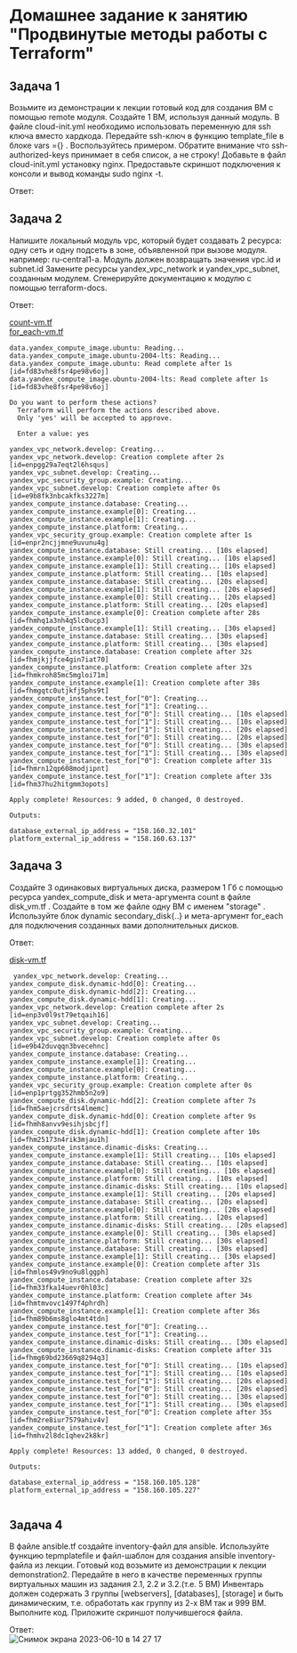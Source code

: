 # Домашнее задание к занятию "Продвинутые методы работы с Terraform"  

## Задача 1   

Возьмите из демонстрации к лекции готовый код для создания ВМ с помощью remote модуля.
Создайте 1 ВМ, используя данный модуль. В файле cloud-init.yml необходимо использовать переменную для ssh ключа вместо хардкода. Передайте ssh-ключ в функцию template_file в блоке vars ={} . Воспользуйтесь примером. Обратите внимание что ssh-authorized-keys принимает в себя список, а не строку!
Добавьте в файл cloud-init.yml установку nginx.
Предоставьте скриншот подключения к консоли и вывод команды sudo nginx -t.   

Ответ:    


## Задача 2   

Напишите локальный модуль vpc, который будет создавать 2 ресурса: одну сеть и одну подсеть в зоне, объявленной при вызове модуля. например: ru-central1-a.
Модуль должен возвращать значения vpc.id и subnet.id
Замените ресурсы yandex_vpc_network и yandex_vpc_subnet, созданным модулем.
Сгенерируйте документацию к модулю с помощью terraform-docs.   

Ответ:    

[count-vm.tf](/src/count-vm.tf)   
[for_each-vm.tf](/src/for_each-vm.tf)   

``` 
data.yandex_compute_image.ubuntu: Reading...
data.yandex_compute_image.ubuntu-2004-lts: Reading...
data.yandex_compute_image.ubuntu: Read complete after 1s [id=fd83vhe8fsr4pe98v6oj]
data.yandex_compute_image.ubuntu-2004-lts: Read complete after 1s [id=fd83vhe8fsr4pe98v6oj]

Do you want to perform these actions?
  Terraform will perform the actions described above.
  Only 'yes' will be accepted to approve.

  Enter a value: yes

yandex_vpc_network.develop: Creating...
yandex_vpc_network.develop: Creation complete after 2s [id=enpgg29a7eqt2l6hsqus]
yandex_vpc_subnet.develop: Creating...
yandex_vpc_security_group.example: Creating...
yandex_vpc_subnet.develop: Creation complete after 0s [id=e9b8fk3nbcakfks3227m]
yandex_compute_instance.database: Creating...
yandex_compute_instance.example[0]: Creating...
yandex_compute_instance.example[1]: Creating...
yandex_compute_instance.platform: Creating...
yandex_vpc_security_group.example: Creation complete after 1s [id=enpr2ncjjmne9uvunu4g]
yandex_compute_instance.database: Still creating... [10s elapsed]
yandex_compute_instance.example[0]: Still creating... [10s elapsed]
yandex_compute_instance.example[1]: Still creating... [10s elapsed]
yandex_compute_instance.platform: Still creating... [10s elapsed]
yandex_compute_instance.database: Still creating... [20s elapsed]
yandex_compute_instance.example[1]: Still creating... [20s elapsed]
yandex_compute_instance.example[0]: Still creating... [20s elapsed]
yandex_compute_instance.platform: Still creating... [20s elapsed]
yandex_compute_instance.example[0]: Creation complete after 28s [id=fhmhq1a3nh4q5lc0ucp3]
yandex_compute_instance.example[1]: Still creating... [30s elapsed]
yandex_compute_instance.database: Still creating... [30s elapsed]
yandex_compute_instance.platform: Still creating... [30s elapsed]
yandex_compute_instance.database: Creation complete after 32s [id=fhmjkjjfce4gin7iat70]
yandex_compute_instance.platform: Creation complete after 32s [id=fhmkroh85mc5mgloi71m]
yandex_compute_instance.example[1]: Creation complete after 38s [id=fhmgqtc0utjkfj5phs9t]
yandex_compute_instance.test_for["0"]: Creating...
yandex_compute_instance.test_for["1"]: Creating...
yandex_compute_instance.test_for["0"]: Still creating... [10s elapsed]
yandex_compute_instance.test_for["1"]: Still creating... [10s elapsed]
yandex_compute_instance.test_for["1"]: Still creating... [20s elapsed]
yandex_compute_instance.test_for["0"]: Still creating... [20s elapsed]
yandex_compute_instance.test_for["0"]: Still creating... [30s elapsed]
yandex_compute_instance.test_for["1"]: Still creating... [30s elapsed]
yandex_compute_instance.test_for["0"]: Creation complete after 31s [id=fhmrn12qp608modjipnt]
yandex_compute_instance.test_for["1"]: Creation complete after 33s [id=fhm37hu2hitgmm3opots]

Apply complete! Resources: 9 added, 0 changed, 0 destroyed.

Outputs:

database_external_ip_address = "158.160.32.101"
platform_external_ip_address = "158.160.63.137"

```   
## Задача 3   
Создайте 3 одинаковых виртуальных диска, размером 1 Гб с помощью ресурса yandex_compute_disk и мета-аргумента count в файле disk_vm.tf .
Создайте в том же файле одну ВМ c именем "storage" . Используйте блок dynamic secondary_disk{..} и мета-аргумент for_each для подключения созданных вами дополнительных дисков.   

Ответ:    

[disk-vm.tf](/src/disk_vm.tf)  
```   
 yandex_vpc_network.develop: Creating...
yandex_compute_disk.dynamic-hdd[0]: Creating...
yandex_compute_disk.dynamic-hdd[2]: Creating...
yandex_compute_disk.dynamic-hdd[1]: Creating...
yandex_vpc_network.develop: Creation complete after 2s [id=enp3v0l9st79etqaih16]
yandex_vpc_subnet.develop: Creating...
yandex_vpc_security_group.example: Creating...
yandex_vpc_subnet.develop: Creation complete after 0s [id=e9b42duvqqn3bvecehnc]
yandex_compute_instance.database: Creating...
yandex_compute_instance.example[1]: Creating...
yandex_compute_instance.example[0]: Creating...
yandex_compute_instance.platform: Creating...
yandex_vpc_security_group.example: Creation complete after 0s [id=enp1prtgg352hmb5n2o9]
yandex_compute_disk.dynamic-hdd[2]: Creation complete after 7s [id=fhm5aejcrsdrts4lmemc]
yandex_compute_disk.dynamic-hdd[0]: Creation complete after 9s [id=fhmh8anvv9esihjsbcjf]
yandex_compute_disk.dynamic-hdd[1]: Creation complete after 10s [id=fhm25173n4rik3mjau1h]
yandex_compute_instance.dinamic-disks: Creating...
yandex_compute_instance.example[1]: Still creating... [10s elapsed]
yandex_compute_instance.database: Still creating... [10s elapsed]
yandex_compute_instance.example[0]: Still creating... [10s elapsed]
yandex_compute_instance.platform: Still creating... [10s elapsed]
yandex_compute_instance.dinamic-disks: Still creating... [10s elapsed]
yandex_compute_instance.example[1]: Still creating... [20s elapsed]
yandex_compute_instance.database: Still creating... [20s elapsed]
yandex_compute_instance.example[0]: Still creating... [20s elapsed]
yandex_compute_instance.platform: Still creating... [20s elapsed]
yandex_compute_instance.dinamic-disks: Still creating... [20s elapsed]
yandex_compute_instance.example[0]: Still creating... [30s elapsed]
yandex_compute_instance.platform: Still creating... [30s elapsed]
yandex_compute_instance.database: Still creating... [30s elapsed]
yandex_compute_instance.example[1]: Still creating... [30s elapsed]
yandex_compute_instance.example[0]: Creation complete after 31s [id=fhmlos49v9no9u8lggph]
yandex_compute_instance.database: Creation complete after 32s [id=fhm33fka14uevr0hl03c]
yandex_compute_instance.platform: Creation complete after 34s [id=fhmtmvovc1497f4phrdh]
yandex_compute_instance.example[1]: Creation complete after 36s [id=fhm89b6ms8glo4mt4tdn]
yandex_compute_instance.test_for["0"]: Creating...
yandex_compute_instance.test_for["1"]: Creating...
yandex_compute_instance.dinamic-disks: Still creating... [30s elapsed]
yandex_compute_instance.dinamic-disks: Creation complete after 31s [id=fhmg69bd23669q8294q3]
yandex_compute_instance.test_for["0"]: Still creating... [10s elapsed]
yandex_compute_instance.test_for["1"]: Still creating... [10s elapsed]
yandex_compute_instance.test_for["1"]: Still creating... [20s elapsed]
yandex_compute_instance.test_for["0"]: Still creating... [20s elapsed]
yandex_compute_instance.test_for["0"]: Still creating... [30s elapsed]
yandex_compute_instance.test_for["1"]: Still creating... [30s elapsed]
yandex_compute_instance.test_for["0"]: Creation complete after 35s [id=fhm2re8iur7579ahiv4v]
yandex_compute_instance.test_for["1"]: Creation complete after 36s [id=fhmhv2l8dc1qhev2k8kr]

Apply complete! Resources: 13 added, 0 changed, 0 destroyed.

Outputs:

database_external_ip_address = "158.160.105.128"
platform_external_ip_address = "158.160.105.227"
  
```   
## Задача 4  

В файле ansible.tf создайте inventory-файл для ansible. Используйте функцию tepmplatefile и файл-шаблон для создания ansible inventory-файла из лекции. Готовый код возьмите из демонстрации к лекции demonstration2. Передайте в него в качестве переменных группы виртуальных машин из задания 2.1, 2.2 и 3.2.(т.е. 5 ВМ)
Инвентарь должен содержать 3 группы [webservers], [databases], [storage] и быть динамическим, т.е. обработать как группу из 2-х ВМ так и 999 ВМ.
Выполните код. Приложите скриншот получившегося файла.   

Ответ:    
![Снимок экрана 2023-06-10 в 14 27 17](https://github.com/tomaevmax/devops-netology/assets/32243921/0ce794dd-25e8-486c-b490-1edb4b037064)
